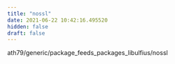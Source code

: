 ```yaml
---
title: "nossl"
date: 2021-06-22 10:42:16.495520
hidden: false
draft: false
---
```


ath79/generic/package_feeds_packages_libulfius/nossl

